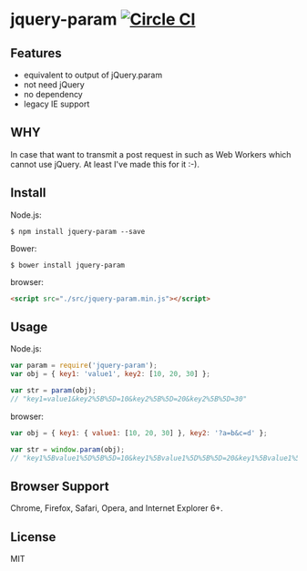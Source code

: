 # jquery-param [![Circle CI](https://circleci.com/gh/knowledgecode/jquery-param.svg?style=svg)](https://circleci.com/gh/knowledgecode/jquery-param)

## Features
- equivalent to output of jQuery.param  
- not need jQuery  
- no dependency  
- legacy IE support  

## WHY
In case that want to transmit a post request in such as Web Workers which cannot use jQuery. At least I've made this for it :-).  

## Install
Node.js:
```shell
$ npm install jquery-param --save
```
Bower:
```shell
$ bower install jquery-param
```
browser:
```html
<script src="./src/jquery-param.min.js"></script>
```

## Usage
Node.js:
```javascript
var param = require('jquery-param');
var obj = { key1: 'value1', key2: [10, 20, 30] };

var str = param(obj);
// "key1=value1&key2%5B%5D=10&key2%5B%5D=20&key2%5B%5D=30"
```
browser:
```javascript
var obj = { key1: { value1: [10, 20, 30] }, key2: '?a=b&c=d' };

var str = window.param(obj);
// "key1%5Bvalue1%5D%5B%5D=10&key1%5Bvalue1%5D%5B%5D=20&key1%5Bvalue1%5D%5B%5D=30&key2=%3Fa%3Db%26c%3Dd"
```

## Browser Support
Chrome, Firefox, Safari, Opera, and Internet Explorer 6+.

## License
MIT
